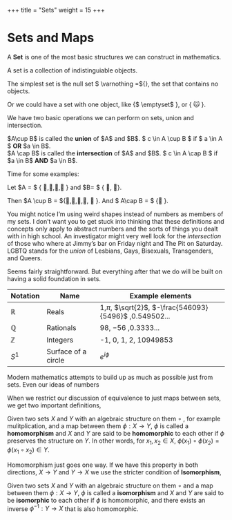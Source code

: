 +++
title = "Sets"
weight = 15
+++

Sets and Maps
=============

A **Set** is one of the most basic structures we can construct in
mathematics.

A set is a collection of indistinguiable objects.

The simplest set is the null set $ \varnothing =${}, the set that
contains no objects.

Or we could have a set with one object, like {$ \emptyset$ }, or { 🐱 }.

We have two basic operations we can perform on sets, union and
intersection.

<div class="definition">
 $A\cup B$ is called the
<b>union</b> of $A$ and $B$.  $ c \in A \cup B $ if $ a \in  A $ <b>OR</b> $a \in B$.</div>

<div class="definition">
 $A \cap B$ is called
the <b>intersection</b> of $A$ and $B$. $ c \in A \cap B $ if $a \in B$ <b>AND</b> $a \in B$.</div>

Time for some examples:

Let $A = $ { 🐶,🐴,🐇,🐡 } and $B= $ { 🐴, 🥦}.

Then $A \cup B = ${🐶,🐴,🐇,🐡, 🥦 }. And $ A\cap B = $ {🐴 }.

You might notice I’m using weird shapes instead of numbers as members of
my sets. I don’t want you to get stuck into thinking that these
definitions and concepts only apply to abstract numbers and the sorts of
things you dealt with in high school. An investigator might very well
look for the *intersection* of those who where at Jimmy’s bar on Friday
night and The Pit on Saturday. LGBTQ stands for the *union* of Lesbians,
Gays, Bisexuals, Transgenders, and Queers.

Seems fairly straightforward. But everything after that we do will be
built on having a solid foundation in sets.


| Notation | Name | Example elements|
| ---- | --- | --- |
| $\mathbb{R}$ | Reals | 1,$\pi$, $\sqrt{2}$, $-\frac{546093}{5496}$ ,0.549502... |
| $\mathbb{Q}$ | Rationals | 98, $-{5}{6}$ ,0.3333... |
| $\mathbb{Z}$ | Integers  | -1, 0, 1, 2, 10949853 |
| $S^1$ | Surface of a circle | $e^{i \phi}$ |


Modern mathematics attempts to build up as much as possible just from
sets. Even our ideas of numbers

When we restrict our discussion of equivalence to just maps between
sets, we get two important definitions,

Given two sets $X$ and $Y$ with an algebraic structure on them $\circ$ ,
for example mulitplication, and a map between them
$\phi:X\rightarrow Y$, $\phi$ is called a **homomorphism** and $X$ and
$Y$ are said to be **homomorphic** to each other if $\phi$ preserves the
structure on $Y$. In other words, for $x_1,x_2 \in X$,
$\phi(x_1)\circ \phi(x_2) = \phi(x_1 \circ x_2) \in Y$.

Homomorphism just goes one way. If we have this property in both
directions, $X\rightarrow Y$ and $Y\rightarrow X$ we use the stricter
condition of **Isomorphism**,

Given two sets $X$ and $Y$ with an algebraic structure on them $\circ$
and a map between them $\phi:X\rightarrow Y$, $\phi$ is called a
**isomorphism** and $X$ and $Y$ are said to be **isomorphic** to each
other if $\phi$ is homomorphic, and there exists an inverse
$\phi^{-1}: Y \rightarrow X$ that is also homomorphic.
